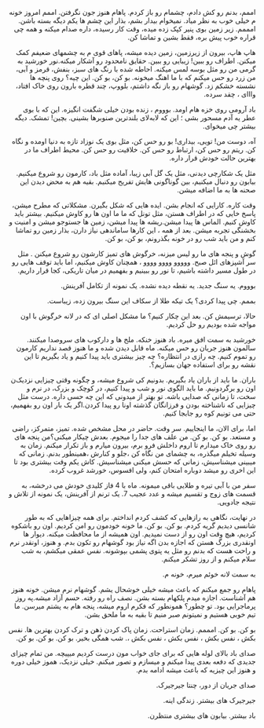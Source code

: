 
<p dir='rtl'>اممم، بدنم رو کش دادم، چشمام رو باز کردم. پاهام هنوز جون نگرفتن. اممم امروز خونه م خیلی خوب به نظر میاد. نمیخوام بیدار بشم، بذار این چشم ها یکم دیگه بسته باشن. امممم. زیر زمین بوی پنیر کپک زده میده، وقت کار رسیده، داره صدام میکنه و همه چی قراره خوب پیش بره، فقط بشین و تماشا کن.</p>

<p dir='rtl'>هاپ هاپ، بیرون از زیرزمین، زمین دیده میشه، پاهای قوی م به چشمهای ضعیفم کمک میکنن. اطراف رو ببین! زیبایی رو ببین. حقایق نامحدود رو آشکار میکنه.نور خورشید به گرمی من رو مثل بوسه لمس میکنه. احاطه شده با رنگ های سبز، بنفش، قرمز و آبی، من زرد رو حس میکنم که با ما اهنگ میخونه. بو کن، بو کن. این چیه؟ روی پنچه ها نشسته خشکم زد. گوشهام رو باز نگه داشتم، بلووپ، چند قطره بارون روی خاک افتاد، وااای ، چقد سرده.</p>

<p dir='rtl'>باد آرومی روی خزه هام اومد. بوووم ، زنده بودن خیلی شگفت انگیزه. این که با بوی عطر یه آدم مسحور بشی ؛ این که لابه‌لای بلندترین صنوبرها بشینی. بچین! تمشک. دیگه بیشتر چی میخوای.</p>

<p dir='rtl'>آه، دوست من! تویی، بیداری! بو رو حس کن، مثل بوی یک نوزاد تازه به دنیا اومده و نگاه کن. ریتم رو حس کن، ارتباط رو حس کن. خلاقیت رو حس کن. محیط اطراف ما در بهترین حالت خودش قرار داره.</p>

<p dir='rtl'>مثل یک شکارچی دیدنی، مثل یک گل آبی زیبا، آماده مثل باد، کارمون رو شروع میکنیم. بیابون رو دنبال میکنیم، بین گوناگونی هایش تفریح میکنیم. بقیه هم به محض دیدن این صحنه ها به ما اضافه میشن.</p>

<p dir='rtl'>وقت کاره. کارایی که انجام بشن. ایده هایی که شکل بگیرن. مشکلاتی که مطرح میشن، پاسخ خایی که در اطراف هستن، مثل تونل که ما ما اون ها رو کاوش میکنیم. بیشتر باید کاوش کنیم. الماس ها پیدا میشن.ریشه ها پیدا میشن، زمین ها جستوجو میشن و امنیت و بخشنگی تجربه میشن. بعد از همه ، این کارها ساماندهی نیاز دارن، بذار زمین رو تماشا کنم و من باید شب رو در خونه بگذرونم، بو کن، بو کن.</p>

<p dir='rtl'>گوش و پنجه های ما رو لیس میزنه، خرگوش های تمیز کارشون رو شروع میکنن . مثل سر آشپزهای ائل صبح. ووووو وووو وووو ، همچنان کاوش میکنیم، اما باید توقف هایی رو در طول مسیر داشته باشیم، تا نور رو ببینیم و بفهمیم در میان تاریکی، کجا قرار داریم.</p>

<p dir='rtl'>بوووم. یه سنگ جدید. یه نقطه دیده نشده. یک نمونه از تکامل آفرینش.</p>

<p dir='rtl'>بممم. چی پیدا کردی؟ یک تیکه طلا از سکاف این سنگ بیرون زده، زیباست.</p>

<p dir='rtl'>حالا، ترسیمش کن. بعد این چکار کنیم؟ ما مشکل اصلی ای که در لانه خرگوش با اون مواجه شده بودیم رو حل کردیم.</p>

<p dir='rtl'>خورشید به سمت افق میره. باد هنوز خنکه. ملخ ها و دارکوب های سروصدا میکنند. سالمون هنوز جریان رو حس میکنه. ماه قابل دیدن شده و ما هنوز قصد نداریم کارمون رو تموم کنیم. چه رازی در انتظاره؟ چه چیز بیشتری باید پیدا کنیم و یاد بگیریم تا این نقشه رو برای استفاده جهان بسازیم؟.</p>

<p dir='rtl'>باران. ما باید از باران یاد بگیریم. بدونیم کی شروع میشه،  و چگونه وقتی چیزایی نزدیک‌ن اون رو برگردونیم. ما باید الگوی نور و شب و پیدا کنیم، در کوچک و بزرک، در نرم و سخت، تا زمانی که صدایی باشه.  تو بهتر از میدونی که این چه حسی داره. درست مثل چیزایی که ناشناخته بودن و فرزانگان گذشته اونا رو پیدا کردن.اگر یک بار اون رو بفهمیم، حتی می تونیم کوه رو جابجا کنیم.</p>

<p dir='rtl'>اما، برای الان، ما اینجاییم. سر وقت. حاضر در محل مشخص شده. تمیز، متمرکز، راضی و مستعد. بو کن. بو کن. من علف های جدا را میجوم. بعدش چیکار میکنی؟من پنجه های رو روی خاک میدارم تا اروم داخلش فرو برم، بیرون میارم و باز تکرار میکنم. زمان به وسیله تخیلم میگذره، به چشمای من نگاه کن ،جلو و کنارش ،همینطور بدنم. زمانی که میبینی میشناسیش، زمانی که حسش میکنی میشناسیش. کاش یکم وقت بیشتری بود تا این اخری رو میشد دوباره امتحان کنم، ولی افسوس، خورشد غروب کرده.</p>

<p dir='rtl'>سفر من با آبی تیره و طلایی باقی میمونه. ماه با 4 فاز کلیدی  خودش می درخشه، به قسمت های زوج و تقسیم میشه و عدد عجیب 7. یک ترنم از آفرینش، یک نمونه از تلاش و نتیجه جادویی.</p>

<p dir='rtl'>در نهایت، نگاهی به رازهایی که کشف کردم انداختم. برای همه چیزاهایی که به طور شانسی دیدیم گریه کردم. بو کن. بو کن. ما خونه خودمون رو امن کردیم. اون رو باشکوه کردیم، هیچ وقت اون رو از دست نمیدیم. اون همیشه از ما محافظت میکنه. دیوار ها اونقدری بزرگ هستن که اجازه بدن اگه نیاز بود گوشهام رو تکون بدم. و هنوز، اونقدر نرم و راحت هست که بدنم رو مثل یه پتوی پشمی بپوشونه. نفس عمقی میکشم، به شب سلام میکنم و از روز تشکر میکنم.</p>

<p dir='rtl'>به سمت لانه خوئم میرم، خونه م.</p>

<p dir='rtl'>پاهام رو جمع میکنم که باعث میشه خیلی خوشحال یشم. گوشهام نرم میشن. خونه هنوز هم آشناست. اجازه میدم پلکهام بسته بشن. نصف راه رو رفته. حسم آزاد میشه.په روز پرماجرایی بود. تو چطور؟ همونطور که فکرم اروم میشه، پنجه هام به پشتم میرسن. ما تیم خوبی هستیم و نمیتونم صبر منیم تا بقیه به ما ملحق بشن.</p>

<p dir='rtl'>بو کن. بو کن. امممم. زمان استراحت. زمان پاک کردن ذهن و ترک کردن بهترین ها. نفس بکش ، نفس بکش ، نفس بکش ، نفس بکش ،. شب همگی بخیر. بو کن. بو کن. بو کن.</p>

<p dir='rtl'>صدای باد بالای لوله هایی که برای جای خواب مون درست کردیم میپیچه. من تمام چیزای جدیدی که دفعه بعدی پیدا میکنم و میسازم و تصور میکنم. خیلی نزدیک، هموز خیلی دوره و هنوز این چیزیه که باعث میشه ادامه بدم.</p>

<p dir='rtl'>صدای جریان از دور، چنتا جیرجیرک.</p>

<p dir='rtl'>جیرجیرک های بیشتر. زندگی اینه.</p>

<p dir='rtl'>باد بیشتر. بیابون های بیشتری منتظرن.</p>
